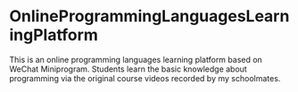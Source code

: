 # OnlineProgrammingLanguagesLearningPlatform
This is an online programming languages learning platform based on WeChat Miniprogram. Students learn the basic knowledge about programming via the original course videos recorded by my schoolmates.
